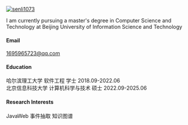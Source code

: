 [![senli1073](https://img.shields.io/badge/senli1073-github-blue?logo=github)](https://github.com/senli1073)

I am currently pursuing a master's degree in Computer Science and Technology at Beijing University of Information Science and Technology

#### Email

1695965723@qq.com

#### Education

哈尔滨理工大学 软件工程 学士 2018.09-2022.06  
北京信息科技大学 计算机科学与技术 硕士 2022.09-2025.06

#### Research Interests

JavaWeb 事件抽取 知识图谱
